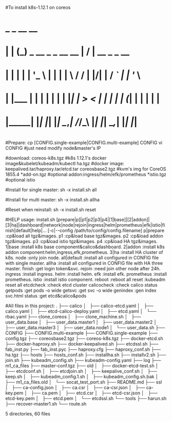 #To install k8s-1.12.1 on coreos                            
#  _       _                          __  __                 
# | |     (_)  _ __    _   _  __  __ |  \/  |   __ _   _ __  
# | |     | | | '_ \  | | | | \ \/ / | |\/| |  / _` | | '_ \ 
# | |___  | | | | | | | |_| |  >  <  | |  | | | (_| | | | | |
# |_____| |_| |_| |_|  \__,_| /_/\_\ |_|  |_|  \__,_| |_| |_|
#                                                             
#Prepare:
cp [CONFIG.single-example|CONFIG.multi-example] CONFIG
vi CONFIG  #just need modify node&master's IP

#download:
   coreos-k8s.tgz        #k8s 1.12.1's docker image&kubelet/kubeadm/kubectl
   ha.tgz                #docker image: keepalived.tar/haproxy.tar/etcd.tar
   coreosbase2.tgz       #kvm's img for CoreOS 1855.4
   *add-on.tgz           #optional addon:ingress/helm/efk/prometheus 
   *istio.tgz            #optional istio
   
#Install for single master:
sh -x install.sh all

#Install for multi master:
sh -x install.sh allha

#Reset when reinstall:
sh -x install.sh reset

#HELP
usage: install.sh [prepare|p]|p1|p2|p3|p4|[1|base]|[2|addon]|[3|ha]|dashboard|network|node|rejoin|ingress|helm|prometheus|efk|istio|finish|default|help|...   [-c|--config  /path/to/config/config.filename]
        p|prepare      :cp&load all tgz&images.
        p1             :cp&load base tgz&images.
        p2             :cp&load addon tgz&images.
        p3             :cp&load istio tgz&images.
        p4             :cp&load HA tgz&images.
        1|base         :install k8s base component&calico&dashboard.
        2|addon        :install k8s addon component:helm,ingress,efk,prometheus.
        3|ha           :install HA cluster of k8s.
        node           :only join node.
        all|default    :install all configured in CONFIG file with single master.
        allha          :install all configured in CONFIG file with HA three master.
        finish         :get login token&svc.
        rejoin         :need join other node after 24h.
        ingress        :install ingress.
        helm           :install helm.
        efk            :install efk.
        prometheus     :install prometheus.
        istio          :install istio component.
        reboot         :reboot all
        reset          :kubeadm reset all
        etcdcheck      :check etcd cluster
        calicocheck    :check calico status
        getpods        :get pods -o wide
        getsvc         :get svc -o wide
        genindex       :gen index svc.html
        status         :get etcd&calico&pods


#All files in this project:
.
├── calico
│   ├── calico-etcd.yaml
│   ├── calico.yaml
│   ├── etcd-calico-deploy.yaml
│   ├── etcd.yaml
│   └── rbac.yaml
├── clone_coreos
│   ├── clone_machine.sh
│   ├── user_data.base
│   ├── user_data.master1
│   ├── user_data.master2
│   ├── user_data.master3
│   ├── user_data.node1
│   └── user_data.sh
├── CONFIG
├── CONFIG.multi-example
├── CONFIG.single-example
├── config.tgz
├── coreosbase2.tgz
├── coreos-k8s.tgz
├── docker-etcd.sh
├── docker-haproxy.sh
├── docker-keepalived.sh
├── etcdssl.sh
├── fab_inst.py
├── fab_inst.pyc
├── haproxy.cfg
├── haproxy_conf.sh
├── ha.tgz
├── hosts
├── hosts_conf.sh
├── installha.sh
├── installv2.sh
├── join.sh
├── kubeadm_config.sh
├── kubeadm-config.yaml
├── log
├── m1_ca_files
├── master-conf.tgz
├── old
│   ├── docker-etcd-test.sh
│   ├── etcdconf.sh
│   ├── etcdjoin.sh
│   ├── keepalive_conf.sh
│   ├── keep.sh
│   ├── kubeadm_config.1.sh
│   ├── kubeadm_config.sh.bak
│   ├── m1_ca_files.old
│   └── socat_test_port.sh
├── README.md
├── ssl
│   ├── ca-config.json
│   ├── ca.csr
│   ├── ca-csr.json
│   ├── ca-key.pem
│   ├── ca.pem
│   ├── etcd.csr
│   ├── etcd-csr.json
│   ├── etcd-key.pem
│   ├── etcd.pem
│   └── etcdssl.sh
└── tools
    ├── harun.sh
    ├── recover-master1.sh
    └── route.sh

5 directories, 60 files
